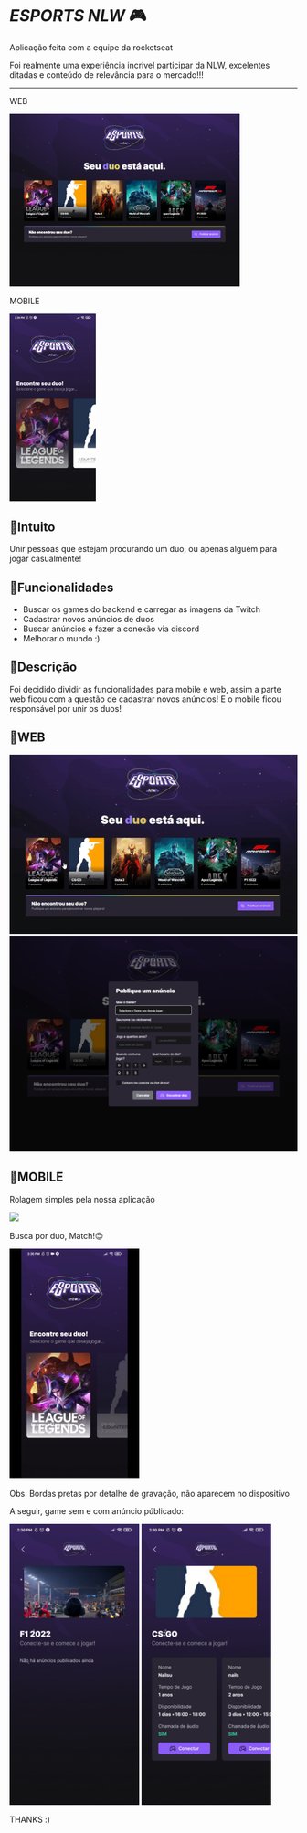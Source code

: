 # *ESPORTS NLW* 🎮
<div>
    <p>Aplicação feita com a equipe da rocketseat</p>
    Foi realmente uma experiência incrivel participar da NLW, excelentes ditadas e conteúdo
    de relevância para o mercado!!!
</div>
<hr/>
<div>
    <p>WEB</p>
    <img width="80%" src="./web/assets/to-readme/pag-inicial.png"/>
</div>

<div>
    <p>MOBILE</p>
    <img width="30%" src="./mobile/assets/to-readme/pag-inicial.jpg"/>
</div>



## 🎈Intuito
<div>
    Unir pessoas que estejam procurando um duo, ou apenas alguém para jogar casualmente!
</div>

## 🎈Funcionalidades
<div>
    <ul>
    <li>Buscar os games do backend e carregar as imagens da Twitch</li>
    <li>Cadastrar novos anúncios de duos</li>
    <li>Buscar anúncios e fazer a conexão via discord</li>
    <li>Melhorar o mundo :)</li>
    </ul>
</div>

## 🎈Descrição
<div>
    Foi decidido dividir as funcionalidades para mobile e web,
    assim a parte web ficou com a questão de cadastrar novos anúncios!
    E o mobile ficou responsável por unir os duos!
</div>

## 🔵WEB
<img width="100%" src="./web/assets/to-readme/basic-video.gif"/>
<img width="100%" src="./web/assets/to-readme/ads.png"/>





## 🔴MOBILE

<div>
    <div>
        <p>Rolagem simples pela nossa aplicação</p>
        <img width="45%" src="./mobile/assets/to-readme/rolagem-simples.gif"/>
        <p>Busca por duo, Match!😊</p>
        <img width="45%" src="./mobile/assets/to-readme/busca-duo.gif"/></br>
    </div>

<p>Obs: Bordas pretas por detalhe de gravação, não aparecem no dispositivo</p>
<p>A seguir, game sem e com anúncio públicado: </p>
<img width="45%" src="./mobile/assets/to-readme/game-sem-ads.jpg"/>
<img width="45%" src="./mobile/assets/to-readme/game-com-ads.jpg"/>
</div>
<p>THANKS :)</p>
